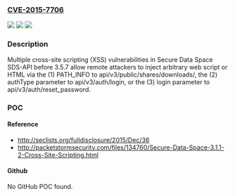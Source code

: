 ### [CVE-2015-7706](https://cve.mitre.org/cgi-bin/cvename.cgi?name=CVE-2015-7706)
![](https://img.shields.io/static/v1?label=Product&message=n%2Fa&color=blue)
![](https://img.shields.io/static/v1?label=Version&message=n%2Fa&color=blue)
![](https://img.shields.io/static/v1?label=Vulnerability&message=n%2Fa&color=brighgreen)

### Description

Multiple cross-site scripting (XSS) vulnerabilities in Secure Data Space SDS-API before 3.5.7 allow remote attackers to inject arbitrary web script or HTML via the (1) PATH_INFO to api/v3/public/shares/downloads/, the (2) authType parameter to api/v3/auth/login, or the (3) login parameter to api/v3/auth/reset_password.

### POC

#### Reference
- http://seclists.org/fulldisclosure/2015/Dec/36
- http://packetstormsecurity.com/files/134760/Secure-Data-Space-3.1.1-2-Cross-Site-Scripting.html

#### Github
No GitHub POC found.

